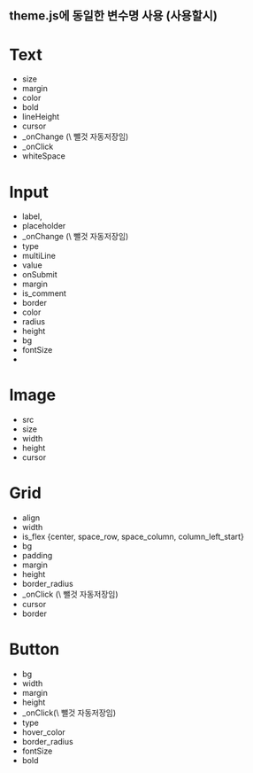 ## theme.js에 동일한 변수명 사용 (사용할시)

# Text

- size
- margin
- color
- bold
- lineHeight
- cursor
- \_onChange (\ 뺄것 자동저장임)
- \_onClick
- whiteSpace

# Input

- label,
- placeholder
- \_onChange (\ 뺄것 자동저장임)
- type
- multiLine
- value
- onSubmit
- margin
- is_comment
- border
- color
- radius
- height
- bg
- fontSize
-

# Image

- src
- size
- width
- height
- cursor

# Grid

- align
- width
- is_flex {center, space_row, space_column, column_left_start}
- bg
- padding
- margin
- height
- border_radius
- \_onClick (\ 뺄것 자동저장임)
- cursor
- border

# Button

- bg
- width
- margin
- height
- \_onClick(\ 뺄것 자동저장임)
- type
- hover_color
- border_radius
- fontSize
- bold
